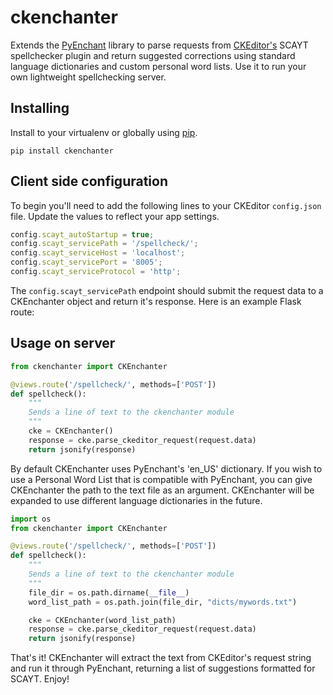 # ckenchanter

Extends the [PyEnchant](http://pythonhosted.org/pyenchant/) library to parse requests from [CKEditor's](http://ckeditor.com) SCAYT spellchecker plugin and return suggested corrections using standard language dictionaries and custom personal word lists. Use it to run your own lightweight spellchecking server.

## Installing

Install to your virtualenv or globally using [pip](https://pip.pypa.io/en/stable/installing/).

```
pip install ckenchanter
```

## Client side configuration

To begin you'll need to add the following lines to your CKEditor `config.json` file. Update the values to reflect your app settings.

```JavaScript
config.scayt_autoStartup = true;
config.scayt_servicePath = '/spellcheck/';
config.scayt_serviceHost = 'localhost';
config.scayt_servicePort = '8005';
config.scayt_serviceProtocol = 'http';
```

The `config.scayt_servicePath` endpoint should submit the request data to a CKEnchanter object and return it's response. Here is an example Flask route:


## Usage on server


```Python
from ckenchanter import CKEnchanter

@views.route('/spellcheck/', methods=['POST'])
def spellcheck():
    """
    Sends a line of text to the ckenchanter module
    """
    cke = CKEnchanter()
    response = cke.parse_ckeditor_request(request.data)
    return jsonify(response)
```

By default CKEnchanter uses PyEnchant's 'en_US' dictionary. If you wish to use a Personal Word List that is compatible with PyEnchant, you can give CKEnchanter the path to the text file as an argument. CKEnchanter will be expanded to use different language dictionaries in the future.

```Python
import os
from ckenchanter import CKEnchanter

@views.route('/spellcheck/', methods=['POST'])
def spellcheck():
    """
    Sends a line of text to the ckenchanter module
    """
    file_dir = os.path.dirname(__file__)
    word_list_path = os.path.join(file_dir, "dicts/mywords.txt")

    cke = CKEnchanter(word_list_path)
    response = cke.parse_ckeditor_request(request.data)
    return jsonify(response)
```

That's it! CKEnchanter will extract the text from CKEditor's request string and run it through PyEnchant, returning a list of suggestions formatted for SCAYT. Enjoy!
